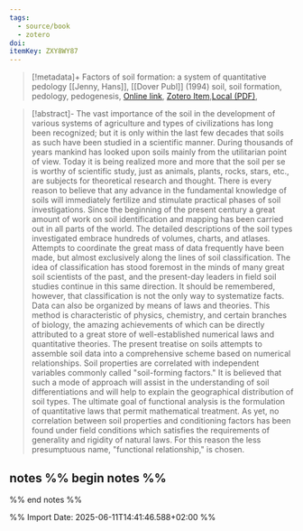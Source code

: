 ```yaml
---
tags:
  - source/book
  - zotero
doi: 
itemKey: ZXY8WY87
---
```

>[!metadata]+
> Factors of soil formation: a system of quantitative pedology
> [[Jenny, Hans]], 
> [[Dover Publ]] (1994)
> soil, soil formation, pedology, pedogenesis, 
> [Online link](), [Zotero Item](zotero://select/library/items/ZXY8WY87),[Local (PDF)](file://C:/Users/aburg/Documents/references/zotero/storage/AHNPMWZJ/Jenny1994_Factorssoil.pdf), 


>[!abstract]-
>The vast importance of the soil in the development of various
systems of agriculture and types of civilizations has long been
recognized; but it is only within the last few decades that soils as such
have been studied in a scientific manner. During thousands of years
mankind has looked upon soils mainly from the utilitarian point of
view. Today it is being realized more and more that the soil per se is
worthy of scientific study, just as animals, plants, rocks, stars, etc., are
subjects for theoretical research and thought. There is every reason to
believe that any advance in the fundamental knowledge of soils will
immediately fertilize and stimulate practical phases of soil
investigations.
Since the beginning of the present century a great amount of work
on soil identification and mapping has been carried out in all parts of
the world. The detailed descriptions of the soil types investigated
embrace hundreds of volumes, charts, and atlases. Attempts to
coordinate the great mass of data frequently have been made, but
almost exclusively along the lines of soil classification. The idea of
classification has stood foremost in the minds of many great soil
scientists of the past, and the present-day leaders in field soil studies
continue in this same direction.
It should be remembered, however, that classification is not the
only way to systematize facts. Data can also be organized by means of
laws and theories. This method is characteristic of physics, chemistry,
and certain branches of biology, the amazing achievements of which
can be directly attributed to a great store of well-established numerical
laws and quantitative theories. The present treatise on soils attempts
to assemble soil data into a comprehensive scheme based on
numerical relationships. Soil properties are correlated with
independent variables commonly called "soil-forming factors." It is
believed that such a mode of approach will assist in the understanding
of soil differentiations and will help to explain the geographical
distribution of soil types. The ultimate goal of functional analysis is
the formulation of quantitative laws that permit mathematical
treatment. As yet, no correlation between soil properties and
conditioning factors has been found under field conditions which
satisfies the requirements of generality and rigidity of natural laws.
For this reason the less presumptuous name, "functional relationship,"
is chosen.

## notes %% begin notes %%

%% end notes %%

%% Import Date: 2025-06-11T14:41:46.588+02:00 %%
